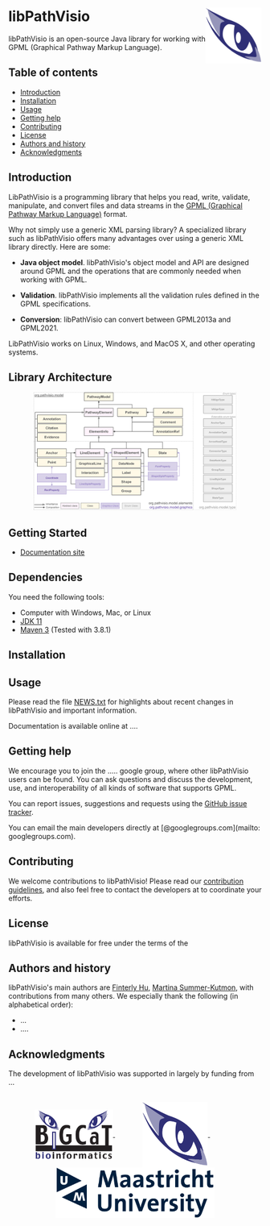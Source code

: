 libPathVisio<img width="22%" align="right" src=".graphics/bigcateye.svg">
=============================================================================

libPathVisio is an open-source Java library for working with GPML (Graphical Pathway Markup Language). 

Table of contents
-----------------

* [Introduction](#introduction)
* [Installation](#installation)
* [Usage](#usage)
* [Getting help](#getting-help)
* [Contributing](#contributing)
* [License](#license)
* [Authors and history](#authors-and-history)
* [Acknowledgments](#authors-and-acknowledgments)


Introduction
------------

LibPathVisio is a programming library that helps you read, write, validate, manipulate, and convert files and data streams in the [GPML (Graphical Pathway Markup Language)]() format.  

Why not simply use a generic XML parsing library?  A specialized library such as libPathVisio offers many advantages over using a generic XML library directly.  Here are some:

* **Java object model**.  libPathVisio's object model and API are designed around GPML and the operations that are commonly needed when working with GPML.

* **Validation**. libPathVisio implements all the validation rules defined in the GPML specifications.

* **Conversion**: libPathVisio can convert between GPML2013a and GPML2021. 

LibPathVisio works on Linux, Windows, and  MacOS X, and other operating systems. 

Library Architecture
------------

<p align="center">
  <img width="80%" src=".graphics/java_model_diagram.svg" title="libPathVisio Java Object Model">
</p>




Getting Started
------------
* [Documentation site](https://pathvisio.github.io/libpathvisio) 

Dependencies
------------
You need the following tools:

* Computer with Windows, Mac, or Linux
* [JDK 11](https://www.oracle.com/technetwork/java/javase/downloads/jdk11-downloads-5066655.html)
* [Maven 3](https://maven.apache.org/) (Tested with 3.8.1)

Installation
------------



Usage
-----

Please read the file [NEWS.txt](NEWS.txt) for highlights about recent changes in libPathVisio and important information.

Documentation is available online at ....


Getting help
------------

We encourage you to join the ..... google group, where other libPathVisio users can be found.  You can ask questions and discuss the development, use, and interoperability of all kinds of software that supports GPML.

You can report issues, suggestions and requests using the [GitHub issue tracker](https://github.com/libPathVisio/issues).  

You can email the main developers directly at [@googlegroups.com](mailto: googlegroups.com).


Contributing
------------

We welcome contributions to libPathVisio!  Please read our [contribution guidelines](CONTRIBUTING.md), and also feel free to contact the developers at to coordinate your efforts.


License
-------

libPathVisio is available for free under the terms of the 


Authors and history
---------------------------

libPathVisio's main authors are [Finterly Hu](https://github.com/Finterly), [Martina Summer-Kutmon](https://github.com/mkutmon), with contributions from many others.  We especially thank the following (in alphabetical order):

* ...
* ....


Acknowledgments
---------------

The development of libPathVisio was supported in largely by funding from ...

<br>
<div align="center">
  <a href="https://www.nigms.nih.gov">
    <img valign="middle"  height="100" src=".graphics/bigcat.gif">
  </a>
  &nbsp;&nbsp;&nbsp;&nbsp;&nbsp;&nbsp;
  &nbsp;&nbsp;&nbsp;&nbsp;&nbsp;&nbsp;
  <a href="https://www.caltech.edu">
    <img valign="middle" height="130" src=".graphics/bigcateye.svg">
  </a>
  &nbsp;&nbsp;&nbsp;&nbsp;&nbsp;&nbsp;
  &nbsp;&nbsp;&nbsp;&nbsp;&nbsp;&nbsp;
  <a href="https://www.caltech.edu">
    <img valign="middle" height="100" src=".graphics/maastricht_university_logo2017.svg">
  </a>
</div>
